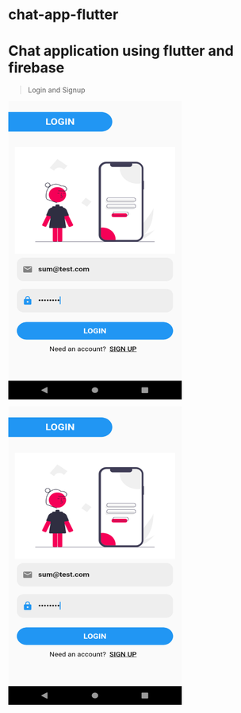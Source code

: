 # chat-app-flutter
# Chat application using flutter and firebase

>Login and Signup

<p>
<img align="center" height="600px" width="350px" src="https://github.com/SumanthGaneshan/chat-app-flutter/blob/main/screenshots/Screenshot_1667566616.png">
</p>

<p >
<img align="center" height="600px" width="350px" src="https://github.com/SumanthGaneshan/chat-app-flutter/blob/main/screenshots/Screenshot_1667566616.png">
</p>
